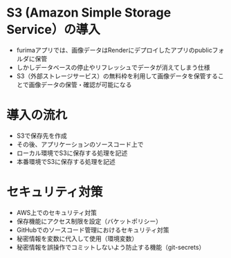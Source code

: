 # S3 (Amazon Simple Storage Service）の導入
- furimaアプリでは、画像データはRenderにデプロイしたアプリのpublicフォルダに保管
- しかしデータベースの停止やリフレッシュでデータが消えてしまう仕様
- S3（外部ストレージサービス）の無料枠を利用して画像データを保管することで画像データの保管・確認が可能になる

# 導入の流れ
- S3で保存先を作成
- その後、アプリケーションのソースコード上で
- ローカル環境でS3に保存する処理を記述
- 本番環境でS3に保存する処理を記述

# セキュリティ対策
- AWS上でのセキュリティ対策
- 保存機能にアクセス制限を設定（バケットポリシー）
- GitHubでのソースコード管理におけるセキュリティ対策
- 秘密情報を変数に代入して使用（環境変数）
- 秘密情報を誤操作でコミットしないよう防止する機能（git-secrets）
